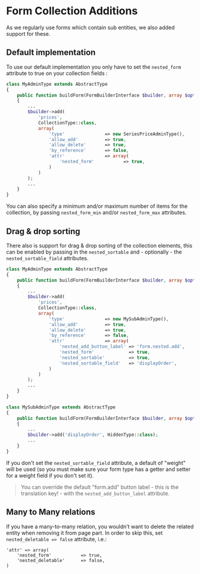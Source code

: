 # Form Collection Additions

As we regularly use forms which contain sub entities, we also added support for these.

## Default implementation

To use our default implementation you only have to set the `nested_form` attribute to true on your collection fields :

```php
class MyAdminType extends AbstractType
{
    public function buildForm(FormBuilderInterface $builder, array $options)
    {
        ...
        $builder->add(
            'prices',
            CollectionType::class,
            array(
                'type'               => new SeriesPriceAdminType(),
                'allow_add'          => true,
                'allow_delete'       => true,
                'by_reference'       => false,
                'attr'               => array(
                    'nested_form'           => true,
                )
            )
        );
        ...
    }
}
```

You can also specify a minimum and/or maximum number of items for the collection, by passing `nested_form_min` and/or
`nested_form_max` attributes.

## Drag & drop sorting

There also is support for drag & drop sorting of the collection elements, this can be enabled by passing in the
`nested_sortable` and - optionally - the `nested_sortable_field` attributes.

```php
class MyAdminType extends AbstractType
{
    public function buildForm(FormBuilderInterface $builder, array $options)
    {
        ...
        $builder->add(
            'prices',
            CollectionType::class,
            array(
                'type'               => new MySubAdminType(),
                'allow_add'          => true,
                'allow_delete'       => true,
                'by_reference'       => false,
                'attr'               => array(
                    'nested_add_button_label' => 'form.nested.add',
                    'nested_form'             => true,
                    'nested_sortable'         => true,
                    'nested_sortable_field'   => 'displayOrder',
                )
            )
        );
        ...
    }
}

class MySubAdminType extends AbstractType
{
    public function buildForm(FormBuilderInterface $builder, array $options)
    {
        ...
        $builder->add('displayOrder', HiddenType::class);
        ...
    }
}
```

If you don't set the `nested_sortable_field` attribute, a default of "weight" will be used (so you must make sure your
form type has a getter and setter for a weight field if you don't set it).

> You can override the default "form.add" button label - this is the translation key! - with the `nested_add_button_label`
> attribute.

## Many to Many relations

If you have a many-to-many relation, you wouldn’t want to delete the related entity when removing it from page part.
In order to skip this, set `nested_deletable => false` attribute, i.e.:

```
'attr' => array(
    'nested_form'           => true,
    'nested_deletable'      => false,
)
```                
